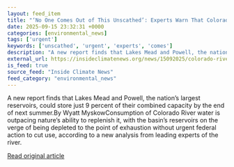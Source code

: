 ```yaml
---
layout: feed_item
title: "‘No One Comes Out of This Unscathed’: Experts Warn That Colorado River Use Needs Cutting Immediately"
date: 2025-09-15 23:32:31 +0000
categories: [environmental_news]
tags: ['urgent']
keywords: ['unscathed', 'urgent', 'experts', 'comes']
description: "A new report finds that Lakes Mead and Powell, the nation’s largest reservoirs, could store just 9 percent of their combined capacity by the end of next summer"
external_url: https://insideclimatenews.org/news/15092025/colorado-river-reservoir-consumption/
is_feed: true
source_feed: "Inside Climate News"
feed_category: "environmental_news"
---
```


A new report finds that Lakes Mead and Powell, the nation’s largest reservoirs, could store just 9 percent of their combined capacity by the end of next summer.By Wyatt MyskowConsumption of Colorado River water is outpacing nature’s ability to replenish it, with the basin’s reservoirs on the verge of being depleted to the point of exhaustion without urgent federal action to cut use, according to a new analysis from leading experts of the river.

[Read original article](https://insideclimatenews.org/news/15092025/colorado-river-reservoir-consumption/)
